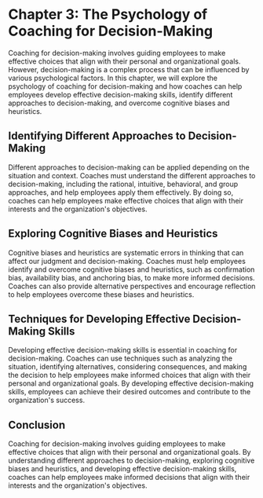 Chapter 3: The Psychology of Coaching for Decision-Making
=========================================================

Coaching for decision-making involves guiding employees to make effective choices that align with their personal and organizational goals. However, decision-making is a complex process that can be influenced by various psychological factors. In this chapter, we will explore the psychology of coaching for decision-making and how coaches can help employees develop effective decision-making skills, identify different approaches to decision-making, and overcome cognitive biases and heuristics.

Identifying Different Approaches to Decision-Making
---------------------------------------------------

Different approaches to decision-making can be applied depending on the situation and context. Coaches must understand the different approaches to decision-making, including the rational, intuitive, behavioral, and group approaches, and help employees apply them effectively. By doing so, coaches can help employees make effective choices that align with their interests and the organization's objectives.

Exploring Cognitive Biases and Heuristics
-----------------------------------------

Cognitive biases and heuristics are systematic errors in thinking that can affect our judgment and decision-making. Coaches must help employees identify and overcome cognitive biases and heuristics, such as confirmation bias, availability bias, and anchoring bias, to make more informed decisions. Coaches can also provide alternative perspectives and encourage reflection to help employees overcome these biases and heuristics.

Techniques for Developing Effective Decision-Making Skills
----------------------------------------------------------

Developing effective decision-making skills is essential in coaching for decision-making. Coaches can use techniques such as analyzing the situation, identifying alternatives, considering consequences, and making the decision to help employees make informed choices that align with their personal and organizational goals. By developing effective decision-making skills, employees can achieve their desired outcomes and contribute to the organization's success.

Conclusion
----------

Coaching for decision-making involves guiding employees to make effective choices that align with their personal and organizational goals. By understanding different approaches to decision-making, exploring cognitive biases and heuristics, and developing effective decision-making skills, coaches can help employees make informed decisions that align with their interests and the organization's objectives.
